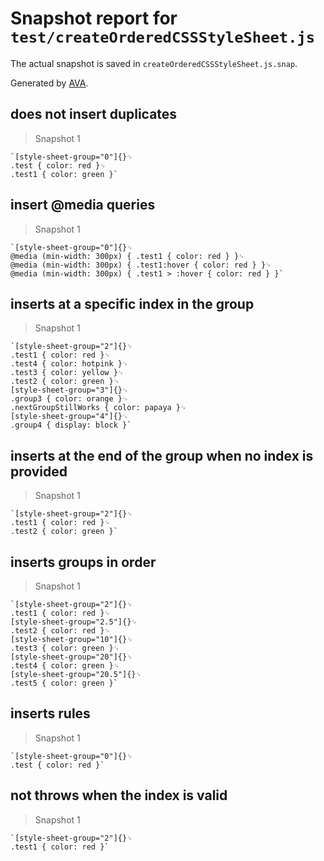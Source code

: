 # Snapshot report for `test/createOrderedCSSStyleSheet.js`

The actual snapshot is saved in `createOrderedCSSStyleSheet.js.snap`.

Generated by [AVA](https://ava.li).

## does not insert duplicates

> Snapshot 1

    `[style-sheet-group="0"]{}␊
    .test { color: red }␊
    .test1 { color: green }`

## insert @media queries

> Snapshot 1

    `[style-sheet-group="0"]{}␊
    @media (min-width: 300px) { .test1 { color: red } }␊
    @media (min-width: 300px) { .test1:hover { color: red } }␊
    @media (min-width: 300px) { .test1 > :hover { color: red } }`

## inserts at a specific index in the group

> Snapshot 1

    `[style-sheet-group="2"]{}␊
    .test1 { color: red }␊
    .test4 { color: hotpink }␊
    .test3 { color: yellow }␊
    .test2 { color: green }␊
    [style-sheet-group="3"]{}␊
    .group3 { color: orange }␊
    .nextGroupStillWorks { color: papaya }␊
    [style-sheet-group="4"]{}␊
    .group4 { display: block }`

## inserts at the end of the group when no index is provided

> Snapshot 1

    `[style-sheet-group="2"]{}␊
    .test1 { color: red }␊
    .test2 { color: green }`

## inserts groups in order

> Snapshot 1

    `[style-sheet-group="2"]{}␊
    .test1 { color: red }␊
    [style-sheet-group="2.5"]{}␊
    .test2 { color: red }␊
    [style-sheet-group="10"]{}␊
    .test3 { color: green }␊
    [style-sheet-group="20"]{}␊
    .test4 { color: green }␊
    [style-sheet-group="20.5"]{}␊
    .test5 { color: green }`

## inserts rules

> Snapshot 1

    `[style-sheet-group="0"]{}␊
    .test { color: red }`

## not throws when the index is valid

> Snapshot 1

    `[style-sheet-group="2"]{}␊
    .test1 { color: red }`
